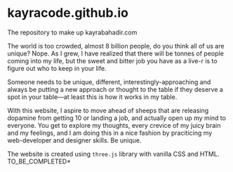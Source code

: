 # kayracode.github.io
The repository to make up kayrabahadir.com

The world is too crowded, almost 8 billion people, do you think all of us are unique? Nope. As I grew, I have realized that there will be tonnes of people coming into my life, but the sweet and bitter job you have as a live-r is to figure out who to keep in your life. 

Someone needs to be unique, different, interestingly-approaching and always be putting a new approach or thought to the table if they deserve a spot in your table—at least this is how it works in my table. 

With this website, I aspire to move ahead of sheeps that are releasing dopamine from getting 10 or landing a job, and actually open up my mind to everyone. You get to explore my thoughts, every crevice of my juicy brain and my feelings, and I am doing this in a nice fashion by praciticing my web-developer and designer skills. Be unique.  

The website is created using `three.js` library with vanilla CSS and HTML. TO_BE_COMPLETED*

